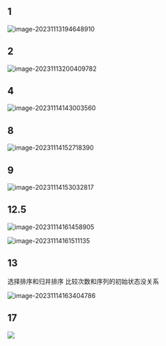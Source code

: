 

## 1

![image-20231113194648910](/Users/yuebinghui/Documents/program/github/note/images/image-20231113194648910.png)

## 2

![image-20231113200409782](/Users/yuebinghui/Documents/program/github/note/images/image-20231113200409782.png)

## 4

![image-20231114143003560](/Users/yuebinghui/Documents/program/github/note/images/image-20231114143003560.png)

## 8

![image-20231114152718390](/Users/yuebinghui/Documents/program/github/note/images/image-20231114152718390.png)

## 9

![image-20231114153032817](/Users/yuebinghui/Documents/program/github/note/images/image-20231114153032817.png)

## 12.5

![image-20231114161458905](/Users/yuebinghui/Documents/program/github/note/images/image-20231114161458905.png)

![image-20231114161511135](/Users/yuebinghui/Documents/program/github/note/images/image-20231114161511135.png)

## 13

选择排序和归并排序 比较次数和序列的初始状态没关系

![image-20231114163404786](/Users/yuebinghui/Documents/program/github/note/images/image-20231114163404786.png)

## 17

![](/Users/yuebinghui/Documents/program/github/note/images/image-20231114170956201.png)

